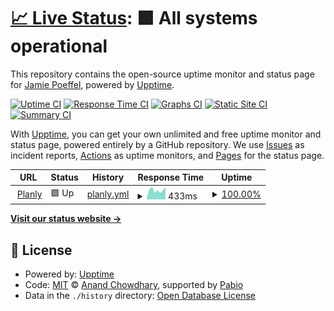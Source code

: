 # [📈 Live Status](https://Jamie-Poeffel.github.io/Planly-upptime): <!--live status--> **🟩 All systems operational**

This repository contains the open-source uptime monitor and status page for [Jamie Poeffel](https://Jamie-Poeffel.github.io/Planly-upptime), powered by [Upptime](https://github.com/upptime/upptime).

[![Uptime CI](https://github.com/Jamie-Poeffel/Planly-upptime/workflows/Uptime%20CI/badge.svg)](https://github.com/Jamie-Poeffel/Planly-upptime/actions?query=workflow%3A%22Uptime+CI%22)
[![Response Time CI](https://github.com/Jamie-Poeffel/Planly-upptime/workflows/Response%20Time%20CI/badge.svg)](https://github.com/Jamie-Poeffel/Planly-upptime/actions?query=workflow%3A%22Response+Time+CI%22)
[![Graphs CI](https://github.com/Jamie-Poeffel/Planly-upptime/workflows/Graphs%20CI/badge.svg)](https://github.com/Jamie-Poeffel/Planly-upptime/actions?query=workflow%3A%22Graphs+CI%22)
[![Static Site CI](https://github.com/Jamie-Poeffel/Planly-upptime/workflows/Static%20Site%20CI/badge.svg)](https://github.com/Jamie-Poeffel/Planly-upptime/actions?query=workflow%3A%22Static+Site+CI%22)
[![Summary CI](https://github.com/Jamie-Poeffel/Planly-upptime/workflows/Summary%20CI/badge.svg)](https://github.com/Jamie-Poeffel/Planly-upptime/actions?query=workflow%3A%22Summary+CI%22)

With [Upptime](https://upptime.js.org), you can get your own unlimited and free uptime monitor and status page, powered entirely by a GitHub repository. We use [Issues](https://github.com/Jamie-Poeffel/Planly-upptime/issues) as incident reports, [Actions](https://github.com/Jamie-Poeffel/Planly-upptime/actions) as uptime monitors, and [Pages](https://Jamie-Poeffel.github.io/Planly-upptime) for the status page.

<!--start: status pages-->
<!-- This summary is generated by Upptime (https://github.com/upptime/upptime) -->
<!-- Do not edit this manually, your changes will be overwritten -->
<!-- prettier-ignore -->
| URL | Status | History | Response Time | Uptime |
| --- | ------ | ------- | ------------- | ------ |
| <img alt="" src="https://icons.duckduckgo.com/ip3/planly-c24770.gitlab.io.ico" height="13"> [Planly](https://planly-c24770.gitlab.io/) | 🟩 Up | [planly.yml](https://github.com/Jamie-Poeffel/Planly-upptime/commits/HEAD/history/planly.yml) | <details><summary><img alt="Response time graph" src="./graphs/planly/response-time-week.png" height="20"> 433ms</summary><br><a href="https://Jamie-Poeffel.github.io/Planly-upptime/history/planly"><img alt="Response time 429" src="https://img.shields.io/endpoint?url=https%3A%2F%2Fraw.githubusercontent.com%2FJamie-Poeffel%2FPlanly-upptime%2FHEAD%2Fapi%2Fplanly%2Fresponse-time.json"></a><br><a href="https://Jamie-Poeffel.github.io/Planly-upptime/history/planly"><img alt="24-hour response time 419" src="https://img.shields.io/endpoint?url=https%3A%2F%2Fraw.githubusercontent.com%2FJamie-Poeffel%2FPlanly-upptime%2FHEAD%2Fapi%2Fplanly%2Fresponse-time-day.json"></a><br><a href="https://Jamie-Poeffel.github.io/Planly-upptime/history/planly"><img alt="7-day response time 433" src="https://img.shields.io/endpoint?url=https%3A%2F%2Fraw.githubusercontent.com%2FJamie-Poeffel%2FPlanly-upptime%2FHEAD%2Fapi%2Fplanly%2Fresponse-time-week.json"></a><br><a href="https://Jamie-Poeffel.github.io/Planly-upptime/history/planly"><img alt="30-day response time 429" src="https://img.shields.io/endpoint?url=https%3A%2F%2Fraw.githubusercontent.com%2FJamie-Poeffel%2FPlanly-upptime%2FHEAD%2Fapi%2Fplanly%2Fresponse-time-month.json"></a><br><a href="https://Jamie-Poeffel.github.io/Planly-upptime/history/planly"><img alt="1-year response time 429" src="https://img.shields.io/endpoint?url=https%3A%2F%2Fraw.githubusercontent.com%2FJamie-Poeffel%2FPlanly-upptime%2FHEAD%2Fapi%2Fplanly%2Fresponse-time-year.json"></a></details> | <details><summary><a href="https://Jamie-Poeffel.github.io/Planly-upptime/history/planly">100.00%</a></summary><a href="https://Jamie-Poeffel.github.io/Planly-upptime/history/planly"><img alt="All-time uptime 100.00%" src="https://img.shields.io/endpoint?url=https%3A%2F%2Fraw.githubusercontent.com%2FJamie-Poeffel%2FPlanly-upptime%2FHEAD%2Fapi%2Fplanly%2Fuptime.json"></a><br><a href="https://Jamie-Poeffel.github.io/Planly-upptime/history/planly"><img alt="24-hour uptime 100.00%" src="https://img.shields.io/endpoint?url=https%3A%2F%2Fraw.githubusercontent.com%2FJamie-Poeffel%2FPlanly-upptime%2FHEAD%2Fapi%2Fplanly%2Fuptime-day.json"></a><br><a href="https://Jamie-Poeffel.github.io/Planly-upptime/history/planly"><img alt="7-day uptime 100.00%" src="https://img.shields.io/endpoint?url=https%3A%2F%2Fraw.githubusercontent.com%2FJamie-Poeffel%2FPlanly-upptime%2FHEAD%2Fapi%2Fplanly%2Fuptime-week.json"></a><br><a href="https://Jamie-Poeffel.github.io/Planly-upptime/history/planly"><img alt="30-day uptime 100.00%" src="https://img.shields.io/endpoint?url=https%3A%2F%2Fraw.githubusercontent.com%2FJamie-Poeffel%2FPlanly-upptime%2FHEAD%2Fapi%2Fplanly%2Fuptime-month.json"></a><br><a href="https://Jamie-Poeffel.github.io/Planly-upptime/history/planly"><img alt="1-year uptime 100.00%" src="https://img.shields.io/endpoint?url=https%3A%2F%2Fraw.githubusercontent.com%2FJamie-Poeffel%2FPlanly-upptime%2FHEAD%2Fapi%2Fplanly%2Fuptime-year.json"></a></details>

<!--end: status pages-->

[**Visit our status website →**](https://Jamie-Poeffel.github.io/Planly-upptime)

## 📄 License

- Powered by: [Upptime](https://github.com/upptime/upptime)
- Code: [MIT](./LICENSE) © [Anand Chowdhary](https://anandchowdhary.com), supported by [Pabio](https://pabio.com)
- Data in the `./history` directory: [Open Database License](https://opendatacommons.org/licenses/odbl/1-0/)
